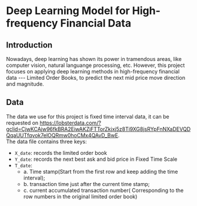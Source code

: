# Deep Learning Model for High-frequency Financial Data
## Introduction
Nowadays, deep learning has shown its power in tramendous areas, like computer vision, natural languange processing, etc. However, this project focuses on applying deep learning methods in high-frequency financial data --- Limited Order Books, to predict the next mid price move direction and magnitude. </br>
## Data
The data we use for this project is fixed time interval data, it can be requested on https://lobsterdata.com/?gclid=CjwKCAjw96fkBRA2EiwAKZjFTTorZkjxj5z8Ti9XG8jsRYpFnNXaDEVQDQqaUUTfqvok7elOQRmw0hoCMx4QAvD_BwE. </br>
The data file contains three keys:
* `X_date`: records the limited order book
* `Y_date`: records the next best ask and bid price in Fixed Time Scale
* `T_date`: 
  * a. Time stamp(Start from the first row and keep adding the time interval);
  * b. transaction time just after the current time stamp;
  * c. current accumulated transaction number( Corresponding to the row numbers in the original limited order book)

